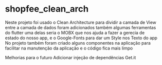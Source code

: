 # shopfee_clean_arch

Neste projeto foi usado o  Clean Architecture para dividir a camada de View entre a camada de dados foram adicionados também algumas ferramentas do flutter uma delas seria o MOBX que nos ajuda a fazer a gerecia de estado do nosso app, e o Google-Fonts para dar um Style nos Texto do app   
No projeto também foram criado alguns componentes na aplicação para facilitar na manutenção da aplicação  e o código fica mais limpo

Melhorias para o futuro 
Adicionar injeção de dependências  Get.it
